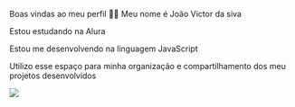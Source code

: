 Boas vindas ao meu perfil 💙💙
Meu nome é João Victor da siva

Estou estudando na Alura

Estou me desenvolvendo na linguagem JavaScript

Utilizo esse espaço para minha organização e compartilhamento dos meu projetos desenvolvidos


![](https://media1.tenor.com/m/hrMpWeOG6XAAAAAd/elbicho-vicotrevs.gif)
